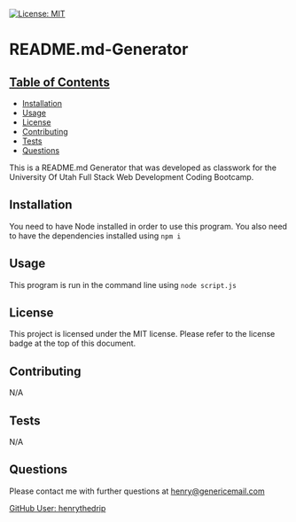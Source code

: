 [![License: MIT](https://img.shields.io/badge/License-MIT-yellow.svg)](https://opensource.org/licenses/MIT)

# README.md-Generator

## [Table of Contents](#table-of-contents)
  - [Installation](#installation)
  - [Usage](#usage)
  - [License](#license)
  - [Contributing](#contributing)
  - [Tests](#tests)
  - [Questions](#questions)

This is a README.md Generator that was developed as classwork for the University Of Utah Full Stack Web Development Coding Bootcamp.

## Installation

You need to have Node installed in order to use this program. You also need to have the dependencies installed using `npm i`

## Usage

This program is run in the command line using `node script.js`

## License

This project is licensed under the MIT license.
Please refer to the license badge at the top of this document.

## Contributing

N/A

## Tests

N/A

## Questions

Please contact me with further questions at henry@genericemail.com

[GitHub User: henrythedrip](https://github.com/henrythedrip/)
